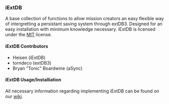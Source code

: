 ### iExtDB

A base collection of functions to allow mission creators an easy flexible way of intergretting a persistant saving system through extDB3. Designed for an easy installation with minimum knowledge necessary. iExtDB is licensed under the [MIT](https://github.com/jackmsimo/iExtDB/blob/master/LICENSE.txt) license. 

#### iExtDB Contributors
- Heisen (iExtDB)
- torndeco (extDB3)
- Bryan "Tonic" Boardwine (aSync)

#### iExtDB Usage/Installiation 

All necessary information regarding implementing iExtDB can be found on our [wiki](https://github.com/jackmsimo/iExtDB/wiki).
